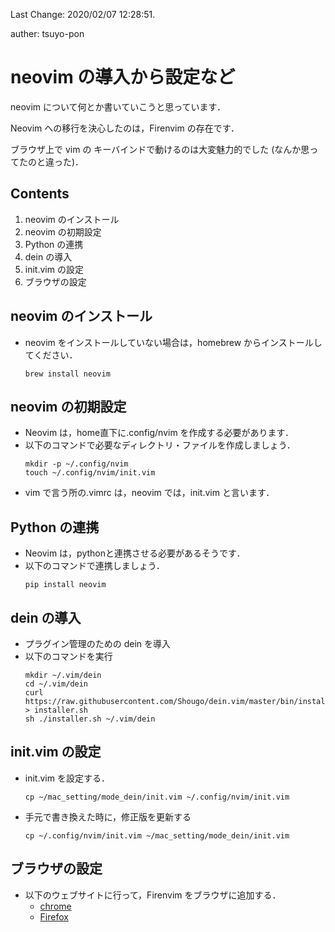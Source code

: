 Last Change: 2020/02/07 12:28:51.

auther: tsuyo-pon

# neovim の導入から設定など
neovim について何とか書いていこうと思っています．

Neovim への移行を決心したのは，Firenvim の存在です．

ブラウザ上で vim の キーバインドで動けるのは大変魅力的でした (なんか思ってたのと違った)．

## Contents
1. neovim のインストール
1. neovim の初期設定
1. Python の連携
1. dein の導入
1. init.vim の設定
1. ブラウザの設定

## neovim のインストール
- neovim をインストールしていない場合は，homebrew からインストールしてください．
    ```
    brew install neovim
    ```
## neovim の初期設定
[]({{{)
- Neovim は，home直下に.config/nvim を作成する必要があります．
- 以下のコマンドで必要なディレクトリ・ファイルを作成しましょう．
    ```
    mkdir -p ~/.config/nvim
    touch ~/.config/nvim/init.vim
    ```
- vim で言う所の.vimrc は，neovim では，init.vim と言います．
[](}}})

## Python の連携
[]({{{)
- Neovim は，pythonと連携させる必要があるそうです．
- 以下のコマンドで連携しましょう．
    ```
    pip install neovim
    ```
[](}}})

## dein の導入
[]({{{)
- プラグイン管理のための dein を導入
- 以下のコマンドを実行
    ```
    mkdir ~/.vim/dein
    cd ~/.vim/dein
    curl https://raw.githubusercontent.com/Shougo/dein.vim/master/bin/installer.sh > installer.sh
    sh ./installer.sh ~/.vim/dein
    ```
[](}}})

## init.vim の設定
[]({{{)
- init.vim を設定する．
    ```
    cp ~/mac_setting/mode_dein/init.vim ~/.config/nvim/init.vim
    ```
- 手元で書き換えた時に，修正版を更新する
    ```
    cp ~/.config/nvim/init.vim ~/mac_setting/mode_dein/init.vim
    ```
[](}}})

## ブラウザの設定
[]({{{)
- 以下のウェブサイトに行って，Firenvim をブラウザに追加する．
    - [chrome](https://chrome.google.com/webstore/detail/firenvim/egpjdkipkomnmjhjmdamaniclmdlobbo)
    - [Firefox](https://addons.mozilla.org/en-US/firefox/addon/firenvim/)
[](}}})
